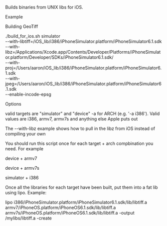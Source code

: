 Builds binaries from UNIX libs for iOS.

Example 

Building GeoTiff

./build_for_ios.sh simulator \
--with-libtiff=/iOS_lib/i386/iPhoneSimulator.platform/iPhoneSimulator6.1.sdk \
--with-libz=/Applications/Xcode.app/Contents/Developer/Platforms/iPhoneSimulator.platform/Developer/SDKs/iPhoneSimulator6.1.sdk/ \
--with-proj=/Users/aaron/iOS_lib/i386/iPhoneSimulator.platform/iPhoneSimulator6.1.sdk \
--with-jpeg=/Users/aaron/iOS_lib/i386/iPhoneSimulator.platform/iPhoneSimulator6.1.sdk \
--enable-incode-epsg

Options

valid targets are "simulator" and "device"
-a for ARCH (e.g. '-a i386'). Valid values are i386, armv7, armv7s and anything else Apple puts out

The --with-libz example shows how to pull in the libz from iOS instead of compiling your own

You should run this script once for each target + arch compbination you need. For example

device + armv7

device + armv7s

simulator + i386

Once all the libraries for each target have been built, put them into a fat lib using lipo. Example:

lipo i386/iPhoneSimulator.platform/iPhoneSimulator6.1.sdk/lib/libtiff.a armv7/iPhoneOS.platform/iPhoneOS6.1.sdk/lib/libtiff.a armv7s/iPhoneOS.platform/iPhoneOS6.1.sdk/lib/libtiff.a -output /mylibs/libtiff.a -create
